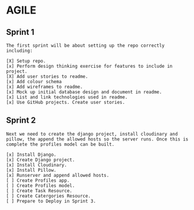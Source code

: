 # AGILE

## Sprint 1 

    The first sprint will be about setting up the repo correctly including:

    [X] Setup repo.
    [x] Perform design thinking exercise for features to include in project.
    [X] Add user stories to readme.
    [x] Add colour schema
    [x] Add wireframes to readme.
    [x] Mock up initial database design and document in readme.
    [x] List and link technologies used in readme.
    [x] Use GitHub projects. Create user stories.

## Sprint 2 

    Next we need to create the django project, install cloudinary and pillow, the append the allowed hosts so the server runs. Once this is complete the profiles model can be built. 

    [x] Install Django.
    [x] Create Django project.
    [x] Install Cloudinary.
    [x] Install Pillow.
    [x] Runserver and append allowed hosts.
    [ ] Create Profiles app.
    [ ] Create Profiles model. 
    [ ] Create Task Resource. 
    [ ] Create Catergories Resource. 
    [ ] Prepare to Deploy in Sprint 3.